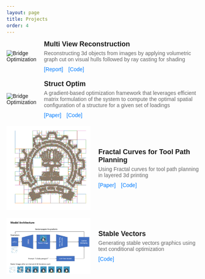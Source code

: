 ```yaml
---
layout: page
title: Projects
order: 4
---
```


<style>
body {
    font-family: Arial, sans-serif;
    margin: 20px;
}

.project {
    display: flex;
    flex-direction: row;
    align-items: center;
    margin-bottom: 20px;
}

.project-image {
    max-width: 220px;
    max-height: 220px;
    margin-right: 20px;
}

.project-details {
    flex-grow: 1;
}

.project-title {
    font-size: 18px;
    font-weight: bold;
    margin-bottom: 5px;
}

.project-authors {
    font-size: 14px;
    color: #666;
    margin-bottom: 10px;
}

.project-links a {
    display: inline-block;
    margin-right: 10px;
    color: #007bff;
    text-decoration: none;
}
</style>

<div class="project">
<img class="project-image" src="./img/projects/mvs.gif" alt="Bridge Optimization">
<div class="project-details">
    <div class="project-title">Multi View Reconstruction</div>
    <div class="project-authors">Reconstructing 3d objects from images by applying volumetric graph cut on visual hulls followed by ray casting for shading
</div>
    <div class="project-links">
    <a href="https://github.com/darshanmakwana412/Multi_View_Reconstruction/blob/main/report.pdf">[Report]</a>
    <a href="https://github.com/darshanmakwana412/Multi_View_Reconstruction">[Code]</a>
    </div>
</div>
</div>

<div class="project">
<img class="project-image" src="./img/projects/struct_optim.gif" alt="Bridge Optimization">
<div class="project-details">
    <div class="project-title">Struct Optim</div>
    <div class="project-authors">A gradient-based optimization framework that leverages efficient matrix formulation of the system to compute the optimal spatial configuration of a structure for a given set of loadings
</div>
    <div class="project-links">
    <a href="https://github.com/darshanmakwana412/structure_optimization/blob/main/main.pdf">[Paper]</a>
    <a href="https://github.com/darshanmakwana412/structure_optimization/tree/main">[Code]</a>
    </div>
</div>
</div>

<div class="project">
<img class="project-image" src="./img/projects/fractal.png" alt="Fractal Paths">
<div class="project-details">
    <div class="project-title">Fractal Curves for Tool Path Planning</div>
    <div class="project-authors">Using Fractal curves for tool path planning in layered 3d printing
</div>
    <div class="project-links">
    <a href="https://github.com/darshanmakwana412/fractal/blob/main/draft/tool_path_planning.pdf">[Paper]</a>
    <a href="https://github.com/darshanmakwana412/fractal">[Code]</a>
    </div>
</div>
</div>

<div class="project">
<img class="project-image" src="./img/projects/stable_vectors.png" alt="Stable Vectors">
<div class="project-details">
    <div class="project-title">Stable Vectors</div>
    <div class="project-authors">Generating stable vectors graphics using text conditional optimization
</div>
    <div class="project-links">
    <a href="https://github.com/darshanmakwana412/StableVectors?tab=readme-ov-file">[Code]</a>
    </div>
</div>
</div>